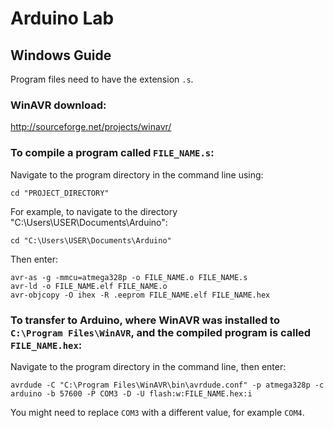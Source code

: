 # Arduino Lab

## Windows Guide

Program files need to have the extension `.s`.

### WinAVR download:
http://sourceforge.net/projects/winavr/

### To compile a program called `FILE_NAME.s`:
Navigate to the program directory in the command line using:
```
cd "PROJECT_DIRECTORY"
```

For example, to navigate to the directory "C:\Users\USER\Documents\Arduino":
```
cd "C:\Users\USER\Documents\Arduino"
```

Then enter:
```
avr-as -g -mmcu=atmega328p -o FILE_NAME.o FILE_NAME.s
avr-ld -o FILE_NAME.elf FILE_NAME.o
avr-objcopy -O ihex -R .eeprom FILE_NAME.elf FILE_NAME.hex
```

### To transfer to Arduino, where WinAVR was installed to `C:\Program Files\WinAVR`, and the compiled program is called `FILE_NAME.hex`:
Navigate to the program directory in the command line, then enter:
```
avrdude -C "C:\Program Files\WinAVR\bin\avrdude.conf" -p atmega328p -c arduino -b 57600 -P COM3 -D -U flash:w:FILE_NAME.hex:i
```
You might need to replace `COM3` with a different value, for example `COM4`.
